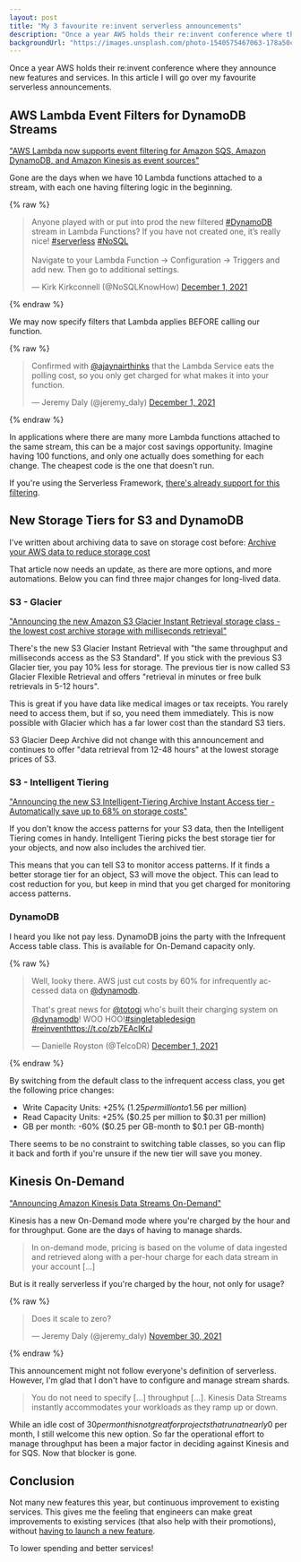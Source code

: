 ```yaml
---
layout: post
title: "My 3 favourite re:invent serverless announcements"
description: "Once a year AWS holds their re:invent conference where they announce new features and services. In this article I will go over my favourite serverless announcements."
backgroundUrl: "https://images.unsplash.com/photo-1540575467063-178a50c2df87?ixlib=rb-1.2.1&ixid=eyJhcHBfaWQiOjEyMDd9&auto=format&fit=crop&q=80"
---
```


Once a year AWS holds their re:invent conference where they announce new features and services. In this article I will go over my favourite serverless announcements.

## AWS Lambda Event Filters for DynamoDB Streams

["AWS Lambda now supports event filtering for Amazon SQS, Amazon DynamoDB, and Amazon Kinesis as event sources"](https://aws.amazon.com/about-aws/whats-new/2021/11/aws-lambda-event-filtering-amazon-sqs-dynamodb-kinesis-sources/)

Gone are the days when we have 10 Lambda functions attached to a stream, with each one having filtering logic in the beginning.

{% raw %}
<blockquote class="twitter-tweet"><p lang="en" dir="ltr">Anyone played with or put into prod the new filtered <a href="https://twitter.com/hashtag/DynamoDB?src=hash&amp;ref_src=twsrc%5Etfw">#DynamoDB</a> stream in Lambda Functions? If you have not created one, it’s really nice! <a href="https://twitter.com/hashtag/serverless?src=hash&amp;ref_src=twsrc%5Etfw">#serverless</a> <a href="https://twitter.com/hashtag/NoSQL?src=hash&amp;ref_src=twsrc%5Etfw">#NoSQL</a><br><br>Navigate to your Lambda Function -&gt; Configuration -&gt; Triggers and add new. Then go to additional settings.</p>&mdash; Kirk Kirkconnell (@NoSQLKnowHow) <a href="https://twitter.com/NoSQLKnowHow/status/1466099088764518402?ref_src=twsrc%5Etfw">December 1, 2021</a></blockquote> <script async src="https://platform.twitter.com/widgets.js" charset="utf-8"></script>
{% endraw %}

We may now specify filters that Lambda applies BEFORE calling our function.

{% raw %}
<blockquote class="twitter-tweet"><p lang="en" dir="ltr">Confirmed with <a href="https://twitter.com/ajaynairthinks?ref_src=twsrc%5Etfw">@ajaynairthinks</a> that the Lambda Service eats the polling cost, so you only get charged for what makes it into your function.</p>&mdash; Jeremy Daly (@jeremy_daly) <a href="https://twitter.com/jeremy_daly/status/1466171465733062657?ref_src=twsrc%5Etfw">December 1, 2021</a></blockquote> <script async src="https://platform.twitter.com/widgets.js" charset="utf-8"></script>
{% endraw %}

In applications where there are many more Lambda functions attached to the same stream, this can be a major cost savings opportunity.
Imagine having 100 functions, and only one actually does something for each change. The cheapest code is the one that doesn't run.

If you're using the Serverless Framework, [there's already support for this filtering](https://dev.to/aws-builders/new-dynamodb-streams-filtering-in-serverless-framework-3lc5).

## New Storage Tiers for S3 and DynamoDB

I've written about archiving data to save on storage cost before: [Archive your AWS data to reduce storage cost](https://bahr.dev/2020/08/07/archiving-data/)

That article now needs an update, as there are more options, and more automations. Below you can find three major changes for long-lived data.

### S3 - Glacier

["Announcing the new Amazon S3 Glacier Instant Retrieval storage class - the lowest cost archive storage with milliseconds retrieval"](https://aws.amazon.com/about-aws/whats-new/2021/11/amazon-s3-glacier-instant-retrieval-storage-class/)

There's the new S3 Glacier Instant Retrieval with "the same throughput and milliseconds access as the S3 Standard".
If you stick with the previous S3 Glacier tier, you pay 10% less for storage.
The previous tier is now called S3 Glacier Flexible Retrieval and offers "retrieval in minutes or free bulk retrievals in 5-12 hours".

This is great if you have data like medical images or tax receipts. You rarely need to access them, but if so, you need them immediately.
This is now possible with Glacier which has a far lower cost than the standard S3 tiers.

S3 Glacier Deep Archive did not change with this announcement and continues to offer "data retrieval from 12-48 hours" at the lowest storage prices of S3.

### S3 - Intelligent Tiering

["Announcing the new S3 Intelligent-Tiering Archive Instant Access tier - Automatically save up to 68% on storage costs"](https://aws.amazon.com/about-aws/whats-new/2021/11/s3-intelligent-tiering-archive-instant-access-tier/)

If you don't know the access patterns for your S3 data, then the Intelligent Tiering comes in handy.
Intelligent Tiering picks the best storage tier for your objects, and now also includes the archived tier.

This means that you can tell S3 to monitor access patterns. If it finds a better storage tier for an object, S3 will move the object.
This can lead to cost reduction for you, but keep in mind that you get charged for monitoring access patterns.

### DynamoDB

I heard you like not pay less. DynamoDB joins the party with the Infrequent Access table class.
This is available for On-Demand capacity only.

{% raw %}
<blockquote class="twitter-tweet"><p lang="en" dir="ltr">Well, looky there. AWS just cut costs by 60% for infrequently accessed data on <a href="https://twitter.com/dynamodb?ref_src=twsrc%5Etfw">@dynamodb</a>.<br><br>That&#39;s great news for <a href="https://twitter.com/totogi?ref_src=twsrc%5Etfw">@totogi</a> who&#39;s built their charging system on <a href="https://twitter.com/dynamodb?ref_src=twsrc%5Etfw">@dynamodb</a>! WOO HOO!<a href="https://twitter.com/hashtag/singletabledesign?src=hash&amp;ref_src=twsrc%5Etfw">#singletabledesign</a> <a href="https://twitter.com/hashtag/reinvent?src=hash&amp;ref_src=twsrc%5Etfw">#reinvent</a><a href="https://t.co/zb7EAcIKrJ">https://t.co/zb7EAcIKrJ</a></p>&mdash; Danielle Royston (@TelcoDR) <a href="https://twitter.com/TelcoDR/status/1466104180813139968?ref_src=twsrc%5Etfw">December 1, 2021</a></blockquote> <script async src="https://platform.twitter.com/widgets.js" charset="utf-8"></script>
{% endraw %}

By switching from the default class to the infrequent access class, you get the following price changes:

* Write Capacity Units: +25% ($1.25 per million to 1.56$ per million)
* Read Capacity Units: +25% ($0.25 per million to $0.31 per million)
* GB per month: -60% ($0.25 per GB-month to $0.1 per GB-month)

There seems to be no constraint to switching table classes, so you can flip it back and forth if you're unsure if the new tier will save you money.

## Kinesis On-Demand

["Announcing Amazon Kinesis Data Streams On-Demand"](https://aws.amazon.com/about-aws/whats-new/2021/11/amazon-kinesis-data-streams-on-demand/)

Kinesis has a new On-Demand mode where you're charged by the hour and for throughput. Gone are the days of having to manage shards.

> In on-demand mode, pricing is based on the volume of data ingested and retrieved along with a per-hour charge for each data stream in your account [...]

But is it really serverless if you're charged by the hour, not only for usage?

{% raw %}
<blockquote class="twitter-tweet"><p lang="en" dir="ltr">Does it scale to zero?</p>&mdash; Jeremy Daly (@jeremy_daly) <a href="https://twitter.com/jeremy_daly/status/1465771902224322562?ref_src=twsrc%5Etfw">November 30, 2021</a></blockquote> <script async src="https://platform.twitter.com/widgets.js" charset="utf-8"></script>
{% endraw %}

This announcement might not follow everyone's definition of serverless. However, I'm glad that I don't have to configure and manage stream shards.

> You do not need to specify [...] throughput [...]. Kinesis Data Streams instantly accommodates your workloads as they ramp up or down.

While an idle cost of $30 per month is not great for projects that run at nearly 0$ per month, I still welcome this new option.
So far the operational effort to manage throughput has been a major factor in deciding against Kinesis and for SQS. Now that blocker is gone.

## Conclusion

Not many new features this year, but continuous improvement to existing services.
This gives me the feeling that engineers can make great improvements to existing services (that also help with their promotions),
without [having to launch a new feature](https://www.lastweekinaws.com/blog/the-google-disease-afflicting-aws/).

To lower spending and better services!
